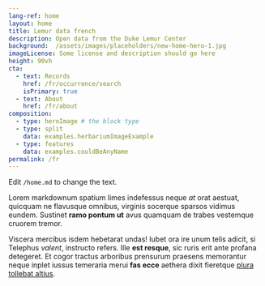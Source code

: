 ```yaml
---
lang-ref: home
layout: home
title: Lemur data french
description: Open data from the Duke Lemur Center
background:  /assets/images/placeholders/new-home-hero-1.jpg
imageLicense: Some license and description should go here
height: 90vh
cta:
  - text: Records
    href: /fr/occurrence/search
    isPrimary: true
  - text: About
    href: /fr/about
composition:
  - type: heroImage # the block type
  - type: split
    data: examples.herbariumImageExample
  - type: features
    data: examples.couldBeAnyName
permalink: /fr
---
```


Edit `/home.md` to change the text.

Lorem markdownum spatium limes indefessus neque *at* orat aestuat, quicquam ne
flavusque omnibus, virginis socerque sparsos vidimus eundem. Sustinet **ramo
pontum ut** avus quamquam de trabes vestemque cruorem tremor.

Viscera mercibus isdem hebetarat undas! Iubet ora ire unum telis adicit, si
Telephus *valent*, instructo refers. Ille **est resque**, sic ruris erit ante
profana detegeret. Et cogor tractus arboribus prensurum praesens memorantur
neque inplet iussus temeraria merui **fas ecce** aethera dixit fieretque [plura
tollebat altius](http://virgineusque.net/est.html).

